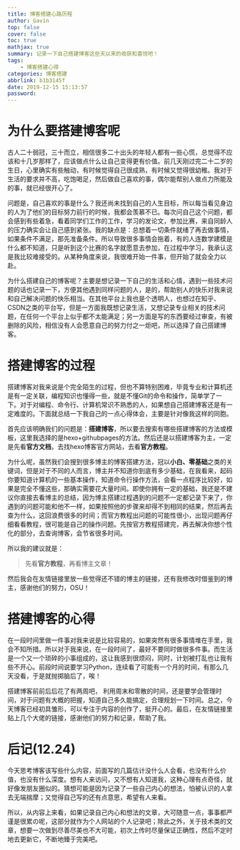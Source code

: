 ```yaml
---
title: 博客搭建心路历程
author: Gavin
top: false 
cover: false
toc: true
mathjax: true
summary: 记录一下自己搭建博客这些天以来的收获和喜悦吧！
tags: 
    - 博客搭建心得
categories: 博客搭建
abbrlink: b1b3145f
date: 2019-12-15 15:13:57
password:
---
```


# 为什么要搭建博客呢
古人二十弱冠，三十而立，相信很多二十出头的年轻人都有一些心慌，总觉得不应该和十几岁那样了，应该做点什么让自己变得更有价值。前几天刚过完二十二岁的生日，心里确实有些触动，有时候觉得自己很成熟，有时候又觉得很幼稚。我对于生活的要求并不高，吃饱喝足，然后做自己喜欢的事，偶尔能帮别人做点力所能及的事，就已经很开心了。

问题是，自己喜欢的事是什么？我还尚未找到自己的人生目标，所以每当看见身边的人为了他们的目标努力前行的时候，我都会羡慕不已。每次问自己这个问题，都会感到有些着急，看着同学们工作的工作，学习的发论文，参加比赛，来自同龄人的压力确实会让自己感到紧张。我的缺点是：总想着一切条件就绪了再去做事情，如果条件不满足，那先准备条件。所以导致很多事情会拖着，有的人连数学建模是什么都不知道，只是听到这个比赛的名字就愿意去参加，在过程中学习，我承认这是我比较难接受的。从某种角度来说，我很难开始一件事，但开始了就会全力以赴。

为什么搭建自己的博客呢？主要是想记录一下自己的生活和心情，遇到一些技术问题的话也记录一下，方便其他遇到同样问题的人，是的，帮助别人的快乐对我来说和自己解决问题的快乐相当。在其他平台上我也是个透明人，也想过在知乎、CSDN之类的平台写，但是一方面我既想记录生活，又想记录专业相关的技术问题，在任何一个平台上似乎都不太能满足；另一方面是写的东西要经过审查，有被删除的风险，相信没有人会愿意自己的努力付之一炬吧，所以选择了自己搭建博客。

# 搭建博客的过程
搭建博客对我来说是个完全陌生的过程，但也不算特别困难，毕竟专业和计算机还是有一定关联，编程知识也懂得一些，就是不懂Git的命令和操作，简单学了一下。对于对编程、命令行、计算机常识不熟悉的人，如果想自己搭建博客还是有一定难度的。下面就总结一下我自己的一点心得体会，主要是针对像我这样的同胞。

首先应该明确我们的问题是：**搭建博客**，所以要去搜索有哪些搭建博客的方法或模板，这里我选择的是hexo+githubpages的方法。然后还是以搭建博客为主，一定是先看**官方文档**，去找hexo博客官方网站，去看**官方教程**。

为什么呢，虽然我们会搜到很多博主的博客搭建方法，冠以**小白、零基础**之类的关键词，但是对于不同的人而言，博主并不知道你到底有多少基础，在我看来，起码你要知道计算机的一些基本操作，知道命令行操作方法，会看一点程序比较好，如果是完全不懂这些，那确实需要花大量时间。即使你拥有一定的基础，我还是不建议你直接去看博主的总结，因为博主搭建过程遇到的问题不一定都记录下来了，你遇到的问题可能和他不一样，如果按照他的步骤来却得不到相同的结果，然后再去查为什么，这回浪费很多的时间；而官方教程出问题的可能性很小，出现问题再仔细看看教程，很可能是自己的操作问题。先按官方教程搭建完，再去解决你想个性化的部分，去查询博客，会节省很多时间。

所以我的建议就是：
>先看**官方教程**，再看博主文章！

然后我会在友情链接里放一些觉得还不错的博主的链接，还有我修改时借鉴到的博主，感谢他们的努力，OSU！

# 搭建博客的心得
在一段时间里做一件事对我来说是比较容易的，如果突然有很多事情堆在手里，我会不知所措。所以对于我来说，在一段时间了，最好不要同时做很多件事。而生活是一个又一个琐碎的小事组成的，这让我感到很烦闷，同时，计划被打乱也让我有些不开心。前段时间说要学习Python，连续看了可能有一个月的时间，有那么几天没看，于是就抛掷脑后了，唉！

搭建博客前前后后花了有两周吧， 利用周末和零散的时间，还是要学会管理时间，对于问题有大概的把握，知道自己多久能搞定，合理规划一下时间。总之，今天博客已经初具雏形，可以专注于内容的创作了，挺开心的。最后，在友情链接里贴上几个大佬的链接，感谢他们的努力和记录，帮助了我。

# 后记(12.24)

今天思考博客该写些什么内容，前面写的几篇估计没什么人会看，也没有什么价值，也没有什么深度。想有人来访问，又不想有人知道我，这种心理有点奇怪，就好像发朋友圈似的。猜想可能是因为记录了一些自己内心的想法，怕被认识的人拿去无端揣摩；又觉得自己写的还有点意思，希望有人来看。

所以，从内容上来看，如果记录自己内心和想法的文章，大可随意一点，事事都严谨是很累の呢，这部分就作为个人网站的个人记录吧；除此之外，关于技术类的文章，想要一次做到尽善尽美也不大可能，初次上传时尽量保证正确性，然后不定时地去更新它，不断地臻于完美吧。


